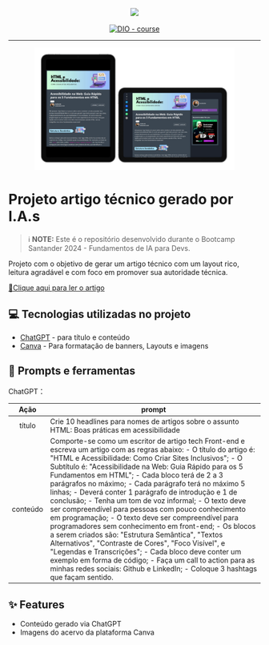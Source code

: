 <p align="center">
    <img width="100" src=".github/assets/banner.png">
</p>


<p align="center">
  <a href="https://dio.me/"><img src="https://img.shields.io/badge/DIO-Course-28DA77?logo=youtube" alt="DIO - course">
  </a>
  
  </a>
</p>

-------

<p align="center">
  <img 
    src=".github/assets/preview.png"
    width="400"  
  />
</p>

# Projeto artigo técnico gerado por I.A.s


 > ℹ️ **NOTE:** Este é o repositório desenvolvido durante o Bootcamp Santander 2024 - Fundamentos de IA para Devs.

Projeto com o objetivo de gerar um artigo técnico com um layout rico, leitura agradável e com foco em promover sua autoridade técnica.

<a href="https://web.dio.me/articles/diretivas-estruturais-versus-diretivas-de-atributo-qual-usar-no-angular?back=%2Farticles&page=1&order=oldest#state=044ab194-1e3a-4b8e-95fe-c0f6b3b5260e&session_state=efdc9591-d6fe-4d79-ae97-e58af45061da&code=5ac231e4-c722-46c3-bb7f-32ce5363fb78.efdc9591-d6fe-4d79-ae97-e58af45061da.a889d5a2-0d02-46df-83a5-28a1b4ac39ab" title="View PDF now"> 📕Clique aqui para ler o artigo</a>

## 💻 Tecnologias utilizadas no projeto

- [ChatGPT](https://chat.openai.com/) - para título e conteúdo
- [Canva](https://www.canva.com/) - Para formatação de banners, Layouts e imagens


## 📄 Prompts e ferramentas


ChatGPT：

|   Ação   | prompt                                                                                                                                                                                                                                                                         |
| :------: | ------------------------------------------------------------------------------------------------------------------------------------------------------------------------------------------------------------------------------------------------------------------------------ |
|  título  | Crie 10 headlines para nomes de artigos sobre o assunto HTML: Boas práticas em acessibilidade |             
| conteúdo | Comporte-se como um escritor de artigo tech Front-end e escreva um artigo com as regras abaixo: - O título do artigo é: "HTML e Acessibilidade: Como Criar Sites Inclusivos"; - O Subtítulo é: "Acessibilidade na Web: Guia Rápido para os 5 Fundamentos em HTML"; - Cada bloco terá de 2 a 3 parágrafos no máximo; - Cada parágrafo terá no máximo 5 linhas; - Deverá conter 1 parágrafo de introdução e 1 de conclusão; - Tenha um tom de voz informal; - O texto deve ser compreendível para pessoas com pouco conhecimento em programação; - O texto deve ser compreendível para programadores sem conhecimento em front-end; - Os blocos a serem criados são: "Estrutura Semântica", "Textos Alternativos", "Contraste de Cores", "Foco Visível", e "Legendas e Transcrições"; - Cada bloco deve conter um exemplo em forma de código; - Faça um call to action para as minhas redes sociais: Github e LinkedIn; - Coloque 3 hashtags que façam sentido.|




## ✨ Features

- Conteúdo gerado via ChatGPT
- Imagens do acervo da plataforma Canva


